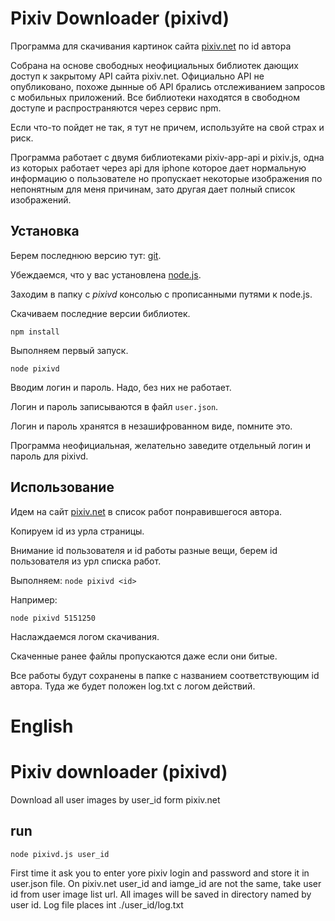 # Pixiv Downloader (pixivd)

Программа для скачивания картинок сайта [pixiv.net](https://www.pixiv.net) по id автора

Собрана на основе свободных неофициальных библиотек дающих доступ к закрытому API сайта pixiv.net. Официально API не опубликовано, похоже дынные об API брались отслеживанием запросов с мобильных приложений. Все библиотеки находятся в свободном доступе и распространяются через сервис npm.

Если что-то пойдет не так, я тут не причем, используйте на свой страх и риск.

Программа работает с двумя библиотеками pixiv-app-api и pixiv.js, одна из которых работает через api для iphone которое дает нормальную информацию о пользователе но пропускает некоторые изображения по непонятным для меня причинам, зато другая дает полный список изображений.

## Установка

Берем последнюю версию тут: [git](https://github.com/MrGobus/pixivd).

Убеждаемся, что у вас установлена [node.js](https://nodejs.org/en/).

Заходим в папку с *pixivd* консолью с прописанными путями к node.js.

Скачиваем последние версии библиотек.

```
npm install
```

Выполняем первый запуск.

```
node pixivd
```

Вводим логин и пароль. Надо, без них не работает.

Логин и пароль записываются в файл ```user.json```.

Логин и пароль хранятся в незашифрованном виде, помните это.

Программа неофициальная, желательно заведите отдельный логин и пароль для pixivd.

## Использование

Идем на сайт [pixiv.net](https://www.pixiv.net) в список работ понравившегося автора.

Копируем id из урла страницы.

Внимание id пользователя и id работы разные вещи, берем id пользователя из урл списка работ.

Выполняем: ```node pixivd <id>```

Например:

```
node pixivd 5151250
```

Наслаждаемся логом скачивания.

Скаченные ранее файлы пропускаются даже если они битые.

Все работы будут сохранены в папке с названием соответствующим id автора. Туда же будет положен log.txt с логом действий.

# English

# Pixiv downloader (pixivd)

Download all user images by user_id form pixiv.net

## run

```
node pixivd.js user_id
```

First time it ask you to enter yore pixiv login and password and store it in user.json file.
On pixiv.net user_id and iamge_id are not the same, take user id from user image list url.
All images will be saved in directory named by user id.
Log file places int ./user_id/log.txt
